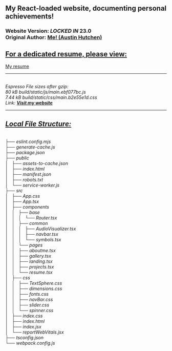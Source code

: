 <h2>My React-loaded website, documenting personal achievements!</h2>  <h3>Website Version: <i>LOCKED IN</i> <b> 23.0 </b> 
<br/> Original Author: <u><b>Me! <a rel="noopener noreferrer"href="https://www.linkedin.com/in/austin-hutchen-15440a1b2/">(Austin Hutchen) </a></b></u>  <br/>
  <h2> <b><u> For a dedicated resume, please view: </u></b></h2> <a href="https://github.com/austinhutchen/resume">My resume</a> <br/>
  <hr/>
<br/>  <i> Espresso File sizes after gzip: <br/>
  80 kB  build/static/js/main.ebf077bc.js <br/>
  7.44 kB   build/static/css/main.b2e55e1d.css <br/>
 Link: <b> <a href="https://austinhutchen.github.io/austinscode/">Visit my website</a> </b>
<hr/>


 <u> <h2> Local File Structure: </h2> </u> <br/>
├── eslint.config.mjs<br>
├── generate-cache.js<br>
├── package.json<br>
├── public<br>
│   ├── assets-to-cache.json<br>
│   ├── index.html<br>
│   ├── manifest.json<br>
│   ├── robots.txt<br>
│   └── service-worker.js<br>
├── src<br>
│   ├── App.css<br>
│   ├── App.tsx<br>
│   ├── components<br>
│   │   ├── base<br>
│   │   │   └── Router.tsx<br>
│   │   ├── common<br>
│   │   │   ├── AudioVisualizer.tsx<br>
│   │   │   ├── navbar.tsx<br>
│   │   │   └── symbols.tsx<br>
│   │   └── pages<br>
│   │       ├── aboutme.tsx<br>
│   │       ├── gallery.tsx<br>
│   │       ├── landing.tsx<br>
│   │       ├── projects.tsx<br>
│   │       └── resume.tsx<br>
│   ├── css<br>
│   │   ├── TextSphere.css<br>
│   │   ├── dimensions.css<br>
│   │   ├── fonts.css<br>
│   │   ├── navBar.css<br>
│   │   ├── slider.css<br>
│   │   └── spinner.css<br>
│   ├── index.css<br>
│   ├── index.html<br>
│   ├── index.jsx<br>
│   └── reportWebVitals.jsx<br>
├── tsconfig.json<br>
└── webpack.config.js<br>
